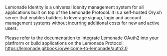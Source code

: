 Lemonade Identity is a universal idenity management system for all applications built on top of the Lemonade Protocol. 
It is a self-hosted Ory.sh server that enables builders to leverage signup, login and account management systems without incurring additional costs for new and active users. 


Please refer to the documentation to integrate Lemonade OAuth2 into your platfrorm or build applications on the Lemonade Protocol: 
https://lemonade.gitbook.io/welcome-to-lemonade/auth2.0

